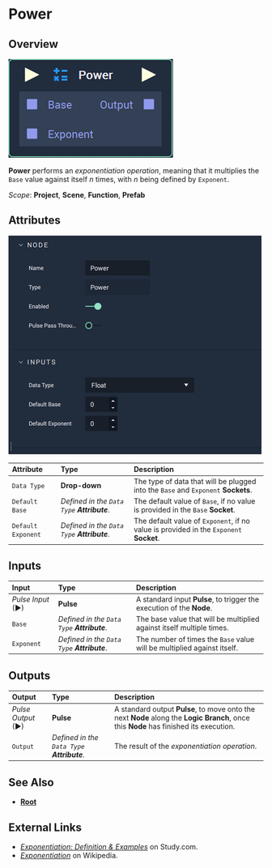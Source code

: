 # Power

## Overview

![The Power Node.](../../.gitbook/assets/node-power2.png)

**Power** performs an _exponentiation operation_, meaning that it multiplies the `Base` value against itself _n_ times, with _n_ being defined by `Exponent`.

*Scope*: **Project**, **Scene**, **Function**, **Prefab**

## Attributes

![The Power Node Attributes.](../../.gitbook/assets/node-power2-attr.png)

| Attribute | Type | Description |
| :--- | :--- | :--- |
| `Data Type` | **Drop-down** | The type of data that will be plugged into the `Base` and `Exponent` **Sockets**. |
| `Default Base` | _Defined in the `Data Type` **Attribute**_. | The default value of `Base`, if no value is provided in the `Base` **Socket**. |
| `Default Exponent` | _Defined in the `Data Type` **Attribute**_. | The default value of `Exponent`, if no value is provided in the `Exponent` **Socket**. |

## Inputs

| Input | Type | Description |
| :--- | :--- | :--- |
| _Pulse Input_ \(►\) | **Pulse** | A standard input **Pulse**, to trigger the execution of the **Node**. |
| `Base` | _Defined in the `Data Type` **Attribute**_. | The base value that will be multiplied against itself multiple times. |
| `Exponent` | _Defined in the `Data Type` **Attribute**_. | The number of times the `Base` value will be multiplied against itself. |

## Outputs

| Output | Type | Description |
| :--- | :--- | :--- |
| _Pulse Output_ \(►\) | **Pulse** | A standard output **Pulse**, to move onto the next **Node** along the **Logic Branch**, once this **Node** has finished its execution. |
| `Output` | _Defined in the `Data Type` **Attribute**_. | The result of the _exponentiation operation_. |

## See Also

* [**Root**](root.md)

## External Links

* [_Exponentiation: Definition & Examples_](https://study.com/academy/lesson/exponentiation-definition-examples-quiz.html) on Study.com.
* [_Exponentiation_](https://en.wikipedia.org/wiki/Exponentiation) on Wikipedia.

